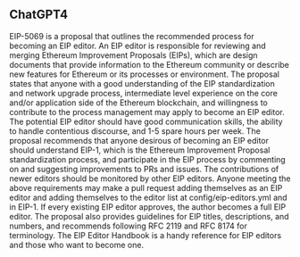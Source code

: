## ChatGPT4

EIP-5069 is a proposal that outlines the recommended process for becoming an EIP editor. An EIP editor is responsible for reviewing and merging Ethereum Improvement Proposals (EIPs), which are design documents that provide information to the Ethereum community or describe new features for Ethereum or its processes or environment. The proposal states that anyone with a good understanding of the EIP standardization and network upgrade process, intermediate level experience on the core and/or application side of the Ethereum blockchain, and willingness to contribute to the process management may apply to become an EIP editor. The potential EIP editor should have good communication skills, the ability to handle contentious discourse, and 1-5 spare hours per week. The proposal recommends that anyone desirous of becoming an EIP editor should understand EIP-1, which is the Ethereum Improvement Proposal standardization process, and participate in the EIP process by commenting on and suggesting improvements to PRs and issues. The contributions of newer editors should be monitored by other EIP editors. Anyone meeting the above requirements may make a pull request adding themselves as an EIP editor and adding themselves to the editor list at config/eip-editors.yml and in EIP-1. If every existing EIP editor approves, the author becomes a full EIP editor. The proposal also provides guidelines for EIP titles, descriptions, and numbers, and recommends following RFC 2119 and RFC 8174 for terminology. The EIP Editor Handbook is a handy reference for EIP editors and those who want to become one.
